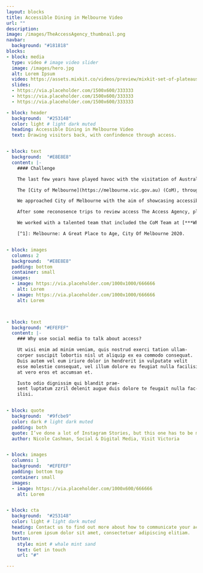 ```yaml
---
layout: blocks
title: Accessible Dining in Melbourne Video
url: ""
description:
image: /images/TheAccessAgency_thumbnail.png
navbar:
  background: "#181818"
blocks:
- block: media
  type: video # image video slider
  image: /images/hero.jpg
  alt: Lorem Ipsum
  video: https://assets.mixkit.co/videos/preview/mixkit-set-of-plateaus-seen-from-the-heights-in-a-sunset-26070-large.mp4
  slides:
  - https://via.placeholder.com/1500x600/333333
  - https://via.placeholder.com/1500x600/333333
  - https://via.placeholder.com/1500x600/333333

- block: header
  background:  "#253148"
  color: light # light dark muted
  heading: Accessible Dining in Melbourne Video
  text: Drawing visitors back, with confindence through access.


- block: text
  background:  "#E8E8E8"
  content: |-
    #### Challenge

    The last few years have played havoc with the visitation of Australia’s large cities. Lockdowns have seen residents steer-clear and visitor numbers plummet.

    The [City of Melbourne](https://melbourne.vic.gov.au) (CoM), through their magazine [***What’s on Melbourne***](https://whatson.melbourne.vic.gov.au) has pushed forward with activation programs, large-scale events and continual messaging through digital channels – drawing people back into the heart of our city.

    We approached City of Melbourne with the aim of showcasing accessible experiences for visitors with access needs. Approximately one-quarter of national and international visitors to the CBD are aged 55 years and over[^1] and showcasing accessible dining options to customers of all stripes is a good idea.

    After some reconosence trips to review access The Access Agency, planned the shoot, storyboarding key elements, sourced talent and wrote the script for the video that showcased the multitude of accessible dining on offer.

    We worked with a talented team that included the CoM Team at [***What’s on Melbourne***](https://whatson.melbourne.vic.gov.au) and their oft used video and photo team. Plus the lovely people with disabilities (* and without) in front of the screen Jay Knight, Emily Dove and Maya Dove.

    [^1]: Melbourne: A Great Place to Age, City Of Melbourne 2020.


- block: images
  columns: 2
  background:  "#E8E8E8"
  padding: bottom
  container: small
  images:
  - image: https://via.placeholder.com/1000x1000/666666
    alt: Lorem
  - image: https://via.placeholder.com/1000x1000/666666
    alt: Lorem



- block: text
  background: "#EFEFEF"
  content: |-
    ### Why use social media to talk about access?

    Ut wisi enim ad minim veniam, quis nostrud exerci tation ullam-
    corper suscipit lobortis nisl ut aliquip ex ea commodo consequat.
    Duis autem vel eum iriure dolor in hendrerit in vulputate velit
    esse molestie consequat, vel illum dolore eu feugiat nulla facilisis
    at vero eros et accumsan et.

    Iusto odio dignissim qui blandit prae-
    sent luptatum zzril delenit augue duis dolore te feugait nulla fac-
    ilisi.


- block: quote
  background:  "#9fcbe9"
  color: dark # light dark muted
  padding: both
  quote: I’ve done a lot of Instagram Stories, but this one has to be my favourite ...and if you’re interested in accessible tourism content creation, Ryan Smith is your guy
  author: Nicole Cashman, Social & Digital Media, Visit Victoria


- block: images
  columns: 1
  background:  "#EFEFEF"
  padding: bottom top
  container: small
  images:
  - image: https://via.placeholder.com/1000x600/666666
    alt: Lorem


- block: cta
  background:  "#253148"
  color: light # light dark muted
  heading: Contact us to find out more about how to communicate your access
  text: Lorem ipsum dolor sit amet, consectetuer adipiscing elitiam.
  button:
    style: mint # whale mint sand
    text: Get in touch
    url: "#"

---
```

